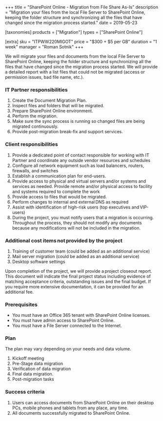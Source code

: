 +++
title = "SharePoint Online - Migration from File Share As-Is"
description = "Migration your files from the local File Server to SharePoint Online, keeping the folder structure and synchronizing all the files that have changed since the migration process started."
date = 2019-05-23

[taxonomies]
products = ["Migration"]
types = ["SharePoint Online"]

[extra]
sku = "ITPWW220MIGOT"
price = "$300 + $5 per GB"
duration = "1 week"
manager = "Roman Sotnik"
+++

We will migrate your files and documents from the local File Server to
SharePoint Online, keeping the folder structure and synchronizing all
the files that have changed since the migration process started. We will
provide a detailed report with a list files that could not be migrated
(access or permission issues, bad file name, etc.).

### IT Partner responsibilities

1.  Create the Document Migration Plan.
2.  Inspect files and folders that will be migrated.
3.  Prepare SharePoint Online environment.
4.  Perform the migration.
5.  Make sure the sync process is running so changed files are being
    migrated continuously.
6.  Provide post-migration break-fix and support services.

### Client responsibilities

1.  Provide a dedicated point of contact responsible for working with IT
    Partner and coordinate any outside vendor resources and schedules
2.  Configure all network equipment such as load balancers, routers,
    firewalls, and switches
3.  Establish a communication plan for end-users.
4.  Provide access to physical and virtual servers and/or systems and
    services as needed. Provide remote and/or physical access to
    facility and systems required to complete the work
5.  Provide access to files that would be migrated.
6.  Perform changes to internal and external DNS as required
7.  Assist with identification of high-risk users (top executives
    and VIP-users)
8.  During the project, you must notify users that a migration is
    occurring. Throughout the process, they should not modify any
    documents because any modifications will not be included in the
    migration.

### Additional cost items not provided by the project

1.  Training of customer team (could be added as an additional service)
2.  Mail server migration (could be added as an additional service)
3.  Desktop software settings

Upon completion of the project, we will provide a project closeout
report. This document will indicate the final project status including
evidence of matching acceptance criteria, outstanding issues and the
final budget. If you require more extensive documentation, it can be
provided for an additional fee. 

### Prerequisites

-   You must have an Office 365 tenant with SharePoint Online licenses.
-   You must have admin access to SharePoint Online.
-   You must have a File Server connected to the Internet.

### Plan

The plan may vary depending on your needs and data volume.

1.  Kickoff meeting
2.  Pre-Stage data migration
3.  Verification of data migration
4.  Final data migration.
5.  Post-migration tasks

### Success criteria

1.  Users can access documents from SharePoint Online on their desktop
    PCs, mobile phones and tablets from any place, any time.
2.  All documents successfully migrated to SharePoint Online.